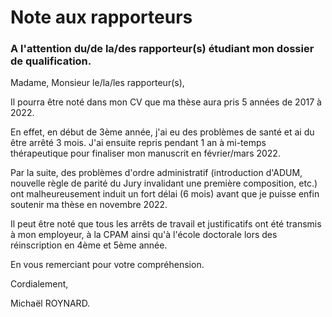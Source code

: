 # Note aux rapporteurs

### A l'attention du/de la/des rapporteur(s) étudiant mon dossier de qualification.

Madame, Monsieur le/la/les rapporteur(s),


Il pourra être noté dans mon CV que ma thèse aura pris 5 années de 2017 à 2022.

En effet, en début de 3ème année, j'ai eu des problèmes de santé et ai du être arrêté 3 mois. J'ai ensuite repris pendant 1 an à mi-temps thérapeutique pour finaliser mon manuscrit en février/mars 2022.

Par la suite, des problèmes d'ordre administratif (introduction d'ADUM, nouvelle règle de parité du Jury invalidant une première composition, etc.) ont malheureusement induit un fort délai (6 mois) avant que je puisse enfin soutenir ma thèse en novembre 2022.

Il peut être noté que tous les arrêts de travail et justificatifs ont été transmis à mon employeur, à la CPAM ainsi qu'à l'école doctorale lors des réinscription en 4ème et 5ème année.


En vous remerciant pour votre compréhension.

Cordialement,

Michaël ROYNARD.